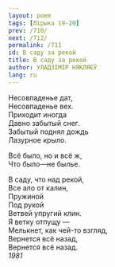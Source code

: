 ```yaml
---
layout: poem
tags: [Лірыка 19-20]
prev: /710/
next: /712/
permalink: /711
id: В саду за рекой
title: В саду за рекой
author: УЛАДЗІМІР НЯКЛЯЕЎ
lang: ru
---
```



Несовпаденье дат,  
Несовпаденье вех.  
Приходит иногда  
Давно забытый снег.  
Забытый поднял дождь  
Лазурное крыло.  

Всё было, но и всё ж,  
Что было—не былье.  

В саду, что над рекой,  
Все ало от калин,  
Пружиной  
Под рукой  
Ветвей упругий клин.  
Я ветку отпущу —  
Мелькнет, как чей-то взгляд,  
Вернется всё назад,  
Вернется всё назад.  
*1981*  
